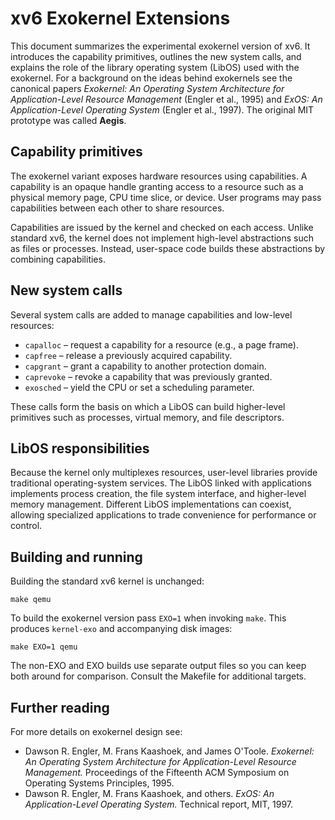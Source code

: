 # xv6 Exokernel Extensions

This document summarizes the experimental exokernel version of xv6.  It
introduces the capability primitives, outlines the new system calls, and
explains the role of the library operating system (LibOS) used with the
exokernel.  For a background on the ideas behind exokernels see the
canonical papers *Exokernel: An Operating System Architecture for
Application-Level Resource Management* (Engler et al., 1995) and *ExOS: An
Application-Level Operating System* (Engler et al., 1997).  The original
MIT prototype was called **Aegis**.

## Capability primitives

The exokernel variant exposes hardware resources using capabilities.  A
capability is an opaque handle granting access to a resource such as a
physical memory page, CPU time slice, or device.  User programs may pass
capabilities between each other to share resources.

Capabilities are issued by the kernel and checked on each access.  Unlike
standard xv6, the kernel does not implement high-level abstractions such
as files or processes.  Instead, user-space code builds these abstractions
by combining capabilities.

## New system calls

Several system calls are added to manage capabilities and low-level
resources:

* `capalloc` – request a capability for a resource (e.g., a page frame).
* `capfree`  – release a previously acquired capability.
* `capgrant` – grant a capability to another protection domain.
* `caprevoke` – revoke a capability that was previously granted.
* `exosched` – yield the CPU or set a scheduling parameter.

These calls form the basis on which a LibOS can build higher-level
primitives such as processes, virtual memory, and file descriptors.

## LibOS responsibilities

Because the kernel only multiplexes resources, user-level libraries
provide traditional operating-system services.  The LibOS linked with
applications implements process creation, the file system interface,
and higher-level memory management.  Different LibOS implementations can
coexist, allowing specialized applications to trade convenience for
performance or control.

## Building and running

Building the standard xv6 kernel is unchanged:

```
make qemu
```

To build the exokernel version pass `EXO=1` when invoking `make`.  This
produces `kernel-exo` and accompanying disk images:

```
make EXO=1 qemu
```
The non-EXO and EXO builds use separate output files so you can keep both around for comparison. Consult the Makefile for additional targets.

## Further reading

For more details on exokernel design see:

* Dawson R. Engler, M. Frans Kaashoek, and James O'Toole.
  *Exokernel: An Operating System Architecture for Application-Level Resource Management.*
  Proceedings of the Fifteenth ACM Symposium on Operating Systems Principles, 1995.
* Dawson R. Engler, M. Frans Kaashoek, and others.
  *ExOS: An Application-Level Operating System.*  Technical report, MIT, 1997.

